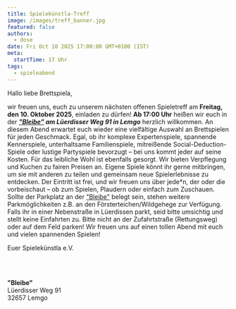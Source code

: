 ```yaml
---
title: Spielekünstla-Treff
image: /images/treff_banner.jpg
featured: false
authors:
  - dose
date: Fri Oct 10 2025 17:00:00 GMT+0100 (IST)
meta:
  startTime: 17 Uhr
tags:
  - spieleabend
---
```


Hallo liebe Brettspiela,

wir freuen uns, euch zu unserem nächsten offenen Spieletreff am **Freitag, den 10. Oktober 2025**, einladen zu dürfen! **Ab 17:00 Uhr** heißen wir euch in der ***<a href="#bleibe">"Bleibe"</a> am Lüerdisser Weg 91 in Lemgo*** herzlich willkommen.
An diesem Abend erwartet euch wieder eine vielfältige Auswahl an Brettspielen für jeden Geschmack. Egal, ob ihr komplexe Expertenspiele, spannende Kennerspiele, unterhaltsame Familienspiele, mitreißende Social-Deduction-Spiele oder lustige Partyspiele bevorzugt – bei uns kommt jeder auf seine Kosten.
Für das leibliche Wohl ist ebenfalls gesorgt. Wir bieten Verpflegung und Kuchen zu fairen Preisen an. Eigene Spiele könnt ihr gerne mitbringen, um sie mit anderen zu teilen und gemeinsam neue Spielerlebnisse zu entdecken.
Der Eintritt ist frei, und wir freuen uns über jede*n, der oder die vorbeischaut – ob zum Spielen, Plaudern oder einfach zum Zuschauen.
Sollte der Parkplatz an der <a href="#bleibe">"Bleibe"</a> belegt sein, stehen weitere Parkmöglichkeiten z.B. an den Försterteichen/Wildgehege zur Verfügung. Falls ihr in einer Nebenstraße in Lüerdissen parkt, seid bitte umsichtig und stellt keine Einfahrten zu. Bitte nicht an der Zufahrtstraße (Rettungsweg) oder auf dem Feld parken!
Wir freuen uns auf einen tollen Abend mit euch und vielen spannenden Spielen!

Euer Spielekünstla e.V.

<p id="bleibe">
  <br>
  <br>

  <strong>"Bleibe"</strong><br>
  Lüerdisser Weg 91<br>
  32657 Lemgo
</p>
